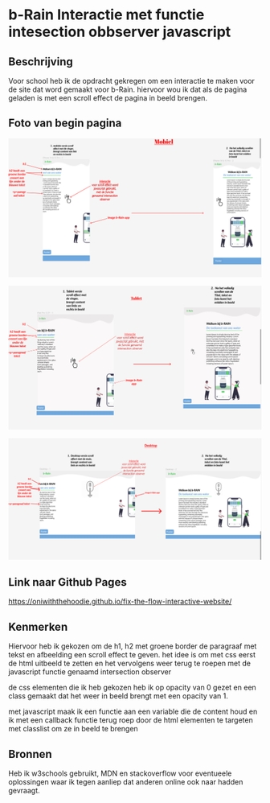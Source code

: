 # b-Rain Interactie met functie intesection obbserver javascript


## Beschrijving
Voor school heb ik de opdracht gekregen om een interactie te maken voor de site dat word gemaakt voor b-Rain. hiervoor wou ik dat als de pagina geladen is met een scroll effect de pagina in beeld brengen.

## Foto van begin pagina
![Design mobiel](<Images/Schermafbeelding 2023-12-07 132756.png>)

![Design tablet](<Schermafbeelding 2023-12-07 133400.png>)

![Design Desktop](<Schermafbeelding 2023-12-07 134236.png>)

## Link naar Github Pages
https://oniwiththehoodie.github.io/fix-the-flow-interactive-website/

## Kenmerken
Hiervoor heb ik gekozen om de h1, h2 met groene border de paragraaf met tekst en afbeelding een scroll effect te geven. het idee is om met css eerst de html uitbeeld te zetten en het vervolgens weer terug te roepen met de javascript functie genaamd intersection observer

de css elementen die ik heb gekozen heb ik op opacity van 0 gezet en een class gemaakt dat het weer in beeld brengt met een opacity van 1.

met javascript maak ik een functie aan een variable die de content houd en ik met een callback functie terug roep door de html elementen te targeten met classlist om ze in beeld te brengen

## Bronnen
Heb ik w3schools gebruikt, MDN en stackoverflow voor eventueele oplossingen waar ik tegen aanliep dat anderen online ook naar hadden gevraagt.


